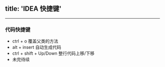 ﻿title: 'IDEA 快捷键'
---
---
<!--more-->
### 代码快捷键

* ctrl + o 覆盖父类的方法
* alt + insert 自动生成代码
* ctrl + shift + Up/Down 整行代码上移/下移
* 未完待续





